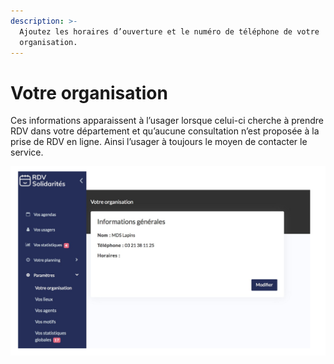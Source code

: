 ```yaml
---
description: >-
  Ajoutez les horaires d’ouverture et le numéro de téléphone de votre
  organisation.
---
```


# Votre organisation

Ces informations apparaissent à l’usager lorsque celui-ci cherche à prendre RDV dans votre département et qu’aucune consultation n’est proposée à la prise de RDV en ligne. Ainsi l’usager à toujours le moyen de contacter le service.

![](../../../.gitbook/assets/screenshot_2020-11-24_at_16.15.26.png)

## 

